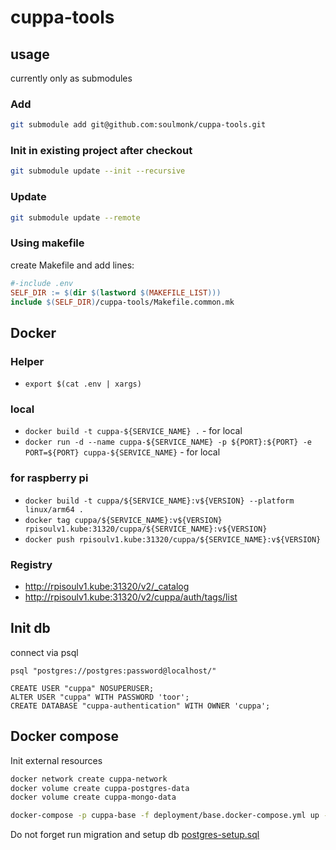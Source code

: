 # cuppa-tools

## usage

currently only as submodules


### Add

```bash
git submodule add git@github.com:soulmonk/cuppa-tools.git
```

### Init in existing project after checkout

```bash
git submodule update --init --recursive
```

### Update

```bash
git submodule update --remote
```

### Using makefile


create Makefile and add lines:

```Makefile
#-include .env
SELF_DIR := $(dir $(lastword $(MAKEFILE_LIST)))
include $(SELF_DIR)/cuppa-tools/Makefile.common.mk
```

## Docker

### Helper
- `export $(cat .env | xargs)`

### local
- `docker build -t cuppa-${SERVICE_NAME} .` - for local
- `docker run -d --name cuppa-${SERVICE_NAME} -p ${PORT}:${PORT} -e PORT=${PORT} cuppa-${SERVICE_NAME}` - for local

### for raspberry pi

- `docker build -t cuppa/${SERVICE_NAME}:v${VERSION} --platform linux/arm64 .`
- `docker tag cuppa/${SERVICE_NAME}:v${VERSION} rpisoulv1.kube:31320/cuppa/${SERVICE_NAME}:v${VERSION}`
- `docker push rpisoulv1.kube:31320/cuppa/${SERVICE_NAME}:v${VERSION}`


### Registry

- http://rpisoulv1.kube:31320/v2/_catalog
- http://rpisoulv1.kube:31320/v2/cuppa/auth/tags/list


## Init db

connect via psql

```
psql "postgres://postgres:password@localhost/"
```

```
CREATE USER "cuppa" NOSUPERUSER;
ALTER USER "cuppa" WITH PASSWORD 'toor';
CREATE DATABASE "cuppa-authentication" WITH OWNER 'cuppa';
```


## Docker compose

Init external resources
```bash
docker network create cuppa-network
docker volume create cuppa-postgres-data
docker volume create cuppa-mongo-data
```

```bash
docker-compose -p cuppa-base -f deployment/base.docker-compose.yml up -d --remove-orphans
```

Do not forget run migration and setup db [postgres-setup.sql](scripts%2Fpostgres-setup.sql)
